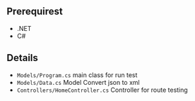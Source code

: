 ## Prerequirest

- .NET
- C#

## Details

 - `Models/Program.cs` main class for run test
 - `Models/Data.cs` Model Convert json to xml
 - `Controllers/HomeController.cs` Controller for route testing
